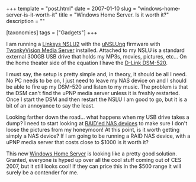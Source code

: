 +++
template = "post.html"
date = 2007-01-10
slug = "windows-home-server-is-it-worth-it"
title = "Windows Home Server. Is it worth it?"
description = ""

[taxonomies]
tags = ["Gadgets"]
+++

I am running a [Linksys NSLU2](http://www.linksys.com/servlet/Satellite?c=L_Product_C2&childpagename=US%2FLayout&cid=1119460471050&pagename=Linksys%2FCommon%2FVisitorWrapper) with the [uNSLUng](http://www.nslu2-linux.org/wiki/Unslung/HomePage) firmware with [TwonkyVision Media Server](http://www.twonkyvision.com/Products/TwonkyMedia/index.html) installed.  Attached to my NSLU is a standard external 300GB USB drive that holds my MP3s, movies, pictures, etc... On the home theater side of the equation I have the [D-Link DSM-520](http://www.dlink.com/products/?sec=0&pid=438).

<!-- more -->

I must say, the setup is pretty simple and, in theory, it should be all I need. No PC needs to be on, I just need to leave my NAS device on and I should be able to fire up my DSM-520 and listen to my music. The problem is that the DSM can't find the uPNP media server unless it is freshly restarted. Once I start the DSM and then restart the NSLU I am good to go, but it is a bit of an annoyance to say the least.

Looking farther down the road... what happens when my USB drive takes a dump? I need to start looking at [RAID'ed NAS devices](http://infrant.com/products/products_details.php?name=ReadyNAS%20NV) to make sure I don't loose the pictures from my honeymoon! At this point, is it worth getting simply a NAS device? If I am going to be running a RAID NAS device, with a uPNP media server that costs close to $1000 is it worth it?

This new [Windows Home Server](http://www.pcmag.com/article2/0,1895,2079953,00.asp) is looking like a pretty good solution. Granted, everyone is hyped up over all the cool stuff coming out of CES 2007, but it still looks cool! If they can price this in the $500 range it will surely be a contender for me.